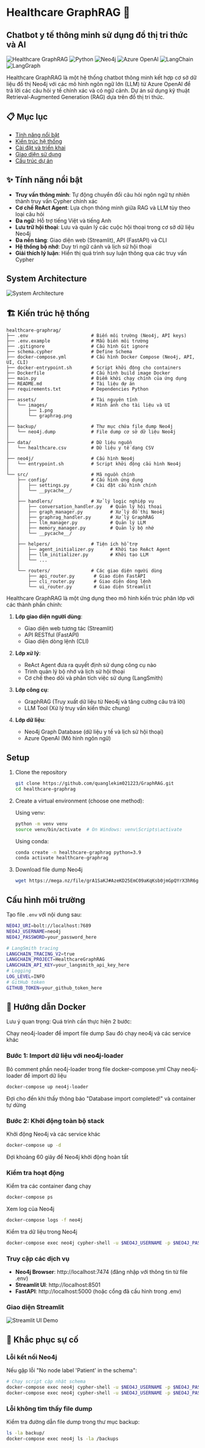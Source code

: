 # Healthcare GraphRAG 🏥 

## Chatbot y tế thông minh sử dụng đồ thị tri thức và AI

![Healthcare GraphRAG](https://img.shields.io/badge/Healthcare-GraphRAG-blue)
![Python](https://img.shields.io/badge/Python-3.9+-green)
![Neo4j](https://img.shields.io/badge/Database-Neo4j-brightgreen)
![Azure OpenAI](https://img.shields.io/badge/AI-Azure_OpenAI-orange)
![LangChain](https://img.shields.io/badge/Framework-LangChain-yellow)
![LangGraph](https://img.shields.io/badge/Framework-LangGraph-purple)

Healthcare GraphRAG là một hệ thống chatbot thông minh kết hợp cơ sở dữ liệu đồ thị Neo4j với các mô hình ngôn ngữ lớn (LLM) từ Azure OpenAI để trả lời các câu hỏi y tế chính xác và có ngữ cảnh. Dự án sử dụng kỹ thuật Retrieval-Augmented Generation (RAG) dựa trên đồ thị tri thức.

## 📋 Mục lục

- [Tính năng nổi bật](#-tính-năng-nổi-bật)
- [Kiến trúc hệ thống](#-kiến-trúc-hệ-thống)
- [Cài đặt và triển khai](#-cài-đặt-và-triển-khai)
- [Giao diện sử dụng](#-giao-diện-sử-dụng)
- [Cấu trúc dự án](#-cấu-trúc-dự-án)

## ✨ Tính năng nổi bật

- **Truy vấn thông minh**: Tự động chuyển đổi câu hỏi ngôn ngữ tự nhiên thành truy vấn Cypher chính xác
- **Cơ chế ReAct Agent**: Lựa chọn thông minh giữa RAG và LLM tùy theo loại câu hỏi
- **Đa ngữ**: Hỗ trợ tiếng Việt và tiếng Anh
- **Lưu trữ hội thoại**: Lưu và quản lý các cuộc hội thoại trong cơ sở dữ liệu Neo4j
- **Đa nền tảng**: Giao diện web (Streamlit), API (FastAPI) và CLI
- **Hệ thống bộ nhớ**: Duy trì ngữ cảnh và lịch sử hội thoại
- **Giải thích lý luận**: Hiển thị quá trình suy luận thông qua các truy vấn Cypher
## **System Architecture**
![System Architecture](assets/images/graphrag.png)

## 🏗 Kiến trúc hệ thống

```plaintext
healthcare-graphrag/
├── .env                       # Biến môi trường (Neo4j, API keys)
├── .env.example               # Mẫu biến môi trường
├── .gitignore                 # Cấu hình Git ignore
├── schema.cypher              # Define Schema
├── docker-compose.yml         # Cấu hình Docker Compose (Neo4j, API, UI, CLI)
├── docker-entrypoint.sh       # Script khởi động cho containers
├── Dockerfile                 # Cấu hình build image Docker
├── main.py                    # Điểm khởi chạy chính của ứng dụng
├── README.md                  # Tài liệu dự án
├── requirements.txt           # Dependencies Python
│
├── assets/                    # Tài nguyên tĩnh
│   └── images/                # Hình ảnh cho tài liệu và UI
│       ├── 1.png
│       └── graphrag.png
│
├── backup/                    # Thư mục chứa file dump Neo4j
│   └── neo4j.dump             # File dump cơ sở dữ liệu Neo4j
│
├── data/                      # Dữ liệu nguồn
│   └── healthcare.csv         # Dữ liệu y tế dạng CSV
│
├── neo4j/                     # Cấu hình Neo4j
│   └── entrypoint.sh          # Script khởi động cấu hình Neo4j
│
└── src/                       # Mã nguồn chính
    ├── config/                # Cấu hình ứng dụng
    │   ├── settings.py        # Cài đặt cấu hình chính
    │   └── __pycache__/
    │
    ├── handlers/              # Xử lý logic nghiệp vụ
    │   ├── conversation_handler.py   # Quản lý hội thoại
    │   ├── graph_manager.py          # Xử lý đồ thị Neo4j
    │   ├── graphrag_handler.py       # Xử lý GraphRAG
    │   ├── llm_manager.py            # Quản lý LLM
    │   ├── memory_manager.py         # Quản lý bộ nhớ
    │   └── __pycache__/
    │
    ├── helpers/               # Tiện ích hỗ trợ
    │   ├── agent_initializer.py      # Khởi tạo ReAct Agent
    │   ├── llm_initializer.py        # Khởi tạo LLM
    │   └── ...
    │
    └── routers/               # Các giao diện người dùng
        ├── api_router.py       # Giao diện FastAPI
        ├── cli_router.py       # Giao diện dòng lệnh
        └── ui_router.py        # Giao diện Streamlit
```
Healthcare GraphRAG là một ứng dụng theo mô hình kiến trúc phân lớp với các thành phần chính:

1. **Lớp giao diện người dùng**: 
   - Giao diện web tương tác (Streamlit)
   - API RESTful (FastAPI) 
   - Giao diện dòng lệnh (CLI)

2. **Lớp xử lý**:
   - ReAct Agent đưa ra quyết định sử dụng công cụ nào
   - Trình quản lý bộ nhớ và lịch sử hội thoại
   - Cơ chế theo dõi và phân tích việc sử dụng (LangSmith)

3. **Lớp công cụ**:
   - GraphRAG (Truy xuất dữ liệu từ Neo4j và tăng cường câu trả lời)
   - LLM Tool (Xử lý truy vấn kiến thức chung)

4. **Lớp dữ liệu**:
   - Neo4j Graph Database (dữ liệu y tế và lịch sử hội thoại)
   - Azure OpenAI (Mô hình ngôn ngữ)

## Setup

1. Clone the repository
    ```bash
    git clone https://github.com/quanglekim021223/GraphRAG.git
    cd healthcare-graphrag
    ```
2. Create a virtual environment (choose one method):

    Using venv:
    ```bash
    python -m venv venv
    source venv/bin/activate  # On Windows: venv\Scripts\activate
    ```

    Using conda:
    ```bash
    conda create -n healthcare-graphrag python=3.9
    conda activate healthcare-graphrag
    ```

3. Download file dump Neo4j
    ```bash
    wget https://mega.nz/file/grA1SaKJ#AzeKD25EmC09aKqKsb0jmGpQYrX3hR6gZqafXqQHjq4 -O backup/neo4j.dump
    ```
## Cấu hình môi trường

Tạo file `.env` với nội dung sau:
```bash
NEO4J_URI=bolt://localhost:7689
NEO4J_USERNAME=neo4j
NEO4J_PASSWORD=your_password_here

# LangSmith tracing
LANGCHAIN_TRACING_V2=true
LANGCHAIN_PROJECT=HealthcareGraphRAG
LANGCHAIN_API_KEY=your_langsmith_api_key_here
# Logging
LOG_LEVEL=INFO
# GitHub token
GITHUB_TOKEN=your_github_token_here
```

## 🐳 Hướng dẫn Docker
Lưu ý quan trọng: Quá trình cần thực hiện 2 bước:

Chạy neo4j-loader để import file dump
Sau đó chạy neo4j và các service khác

### Bước 1: Import dữ liệu với neo4j-loader
Bỏ comment phần neo4j-loader trong file docker-compose.yml
Chạy neo4j-loader để import dữ liệu
```bash
docker-compose up neo4j-loader
```

Đợi cho đến khi thấy thông báo "Database import completed!" và container tự dừng

### Bước 2: Khởi động toàn bộ stack
Khởi động Neo4j và các service khác
```bash
docker-compose up -d
```
Đợi khoảng 60 giây để Neo4j khởi động hoàn tất

### Kiểm tra hoạt động
Kiểm tra các container đang chạy
```bash
docker-compose ps
```
Xem log của Neo4j
```bash
docker-compose logs -f neo4j
```
Kiểm tra dữ liệu trong Neo4j
```bash
docker-compose exec neo4j cypher-shell -u $NEO4J_USERNAME -p $NEO4J_PASSWORD "MATCH (p:Patient) RETURN count(p) AS PatientCount;"
```

### Truy cập các dịch vụ
- **Neo4j Browser**: http://localhost:7474 (đăng nhập với thông tin từ file .env)
- **Streamlit UI**: http://localhost:8501
- **FastAPI**: http://localhost:5000 (hoặc cổng đã cấu hình trong .env)

### Giao diện Streamlit
![Streamlit UI Demo](assets/images/1.png)

## 🔄 Khắc phục sự cố

### Lỗi kết nối Neo4j
Nếu gặp lỗi "No node label 'Patient' in the schema":

```bash
# Chạy script cập nhật schema
docker-compose exec neo4j cypher-shell -u $NEO4J_USERNAME -p $NEO4J_PASSWORD "CALL db.schema.visualization();"
docker-compose exec neo4j cypher-shell -u $NEO4J_USERNAME -p $NEO4J_PASSWORD "CALL apoc.meta.schema();"
```

### Lỗi không tìm thấy file dump
Kiểm tra đường dẫn file dump trong thư mục backup:

```bash
ls -la backup/
docker-compose exec neo4j ls -la /backups
```

